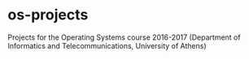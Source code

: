 # os-projects

Projects for the Operating Systems course 2016-2017 (Department of Informatics and Telecommunications, University of Athens)
